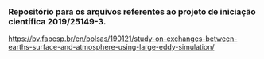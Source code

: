 ### Repositório para os arquivos referentes ao projeto de iniciação científica 2019/25149-3.
https://bv.fapesp.br/en/bolsas/190121/study-on-exchanges-between-earths-surface-and-atmosphere-using-large-eddy-simulation/

